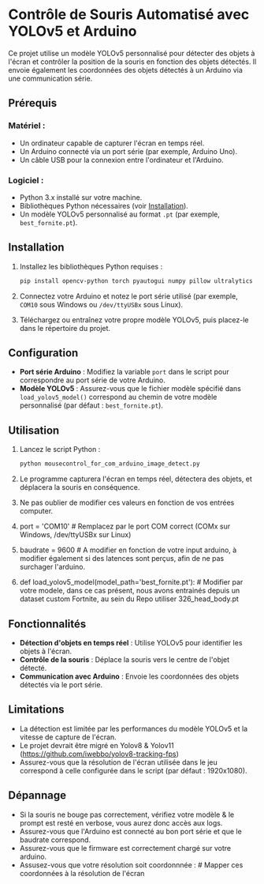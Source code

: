 # Contrôle de Souris Automatisé avec YOLOv5 et Arduino

Ce projet utilise un modèle YOLOv5 personnalisé pour détecter des objets à l'écran et contrôler la position de la souris en fonction des objets détectés. Il envoie également les coordonnées des objets détectés à un Arduino via une communication série.

## Prérequis

### Matériel :
- Un ordinateur capable de capturer l'écran en temps réel.
- Un Arduino connecté via un port série (par exemple, Arduino Uno).
- Un câble USB pour la connexion entre l'ordinateur et l'Arduino.

### Logiciel :
- Python 3.x installé sur votre machine.
- Bibliothèques Python nécessaires (voir [Installation](#installation)).
- Un modèle YOLOv5 personnalisé au format `.pt` (par exemple, `best_fornite.pt`).

## Installation

1. Installez les bibliothèques Python requises :
   ```bash
   pip install opencv-python torch pyautogui numpy pillow ultralytics
   ```

2. Connectez votre Arduino et notez le port série utilisé (par exemple, `COM10` sous Windows ou `/dev/ttyUSBx` sous Linux).

3. Téléchargez ou entraînez votre propre modèle YOLOv5, puis placez-le dans le répertoire du projet.

## Configuration

- **Port série Arduino** : Modifiez la variable `port` dans le script pour correspondre au port série de votre Arduino.
- **Modèle YOLOv5** : Assurez-vous que le fichier modèle spécifié dans `load_yolov5_model()` correspond au chemin de votre modèle personnalisé (par défaut : `best_fornite.pt`).

## Utilisation

1. Lancez le script Python :
   ```bash
   python mousecontrol_for_com_arduino_image_detect.py
   ```

2. Le programme capturera l'écran en temps réel, détectera des objets, et déplacera la souris en conséquence.

3. Ne pas oublier de modifier ces valeurs en fonction de vos entrées computer.
4. port = 'COM10'  # Remplacez par le port COM correct (COMx sur Windows, /dev/ttyUSBx sur Linux)
5. baudrate = 9600 # A modifier en fonction de votre input arduino, à modifier également si des latences sont perçus, afin de ne pas surchager l'arduino.
6. def load_yolov5_model(model_path='best_fornite.pt'): # Modifier par votre modele, dans ce cas présent, nous avons entrainés depuis un dataset custom Fortnite, au sein du Repo utiliser 326_head_body.pt

## Fonctionnalités

- **Détection d'objets en temps réel** : Utilise YOLOv5 pour identifier les objets à l'écran.
- **Contrôle de la souris** : Déplace la souris vers le centre de l'objet détecté.
- **Communication avec Arduino** : Envoie les coordonnées des objets détectés via le port série.

## Limitations

- La détection est limitée par les performances du modèle YOLOv5 et la vitesse de capture de l'écran.
- Le projet devrait être migré en Yolov8 & Yolov11 (https://github.com/iwebbo/yolov8-tracking-fps)
- Assurez-vous que la résolution de l'écran utilisée dans le jeu correspond à celle configurée dans le script (par défaut : 1920x1080).

## Dépannage

- Si la souris ne bouge pas correctement, vérifiez votre modèle & le prompt est resté en verbose, vous aurez donc accès aux logs.
- Assurez-vous que l'Arduino est connecté au bon port série et que le baudrate correspond.
- Assurez-vous que le firmware est correctement chargé sur votre arduino.
- Assusez-vous que votre résolution soit coordonnnée : # Mapper ces coordonnées à la résolution de l'écran
